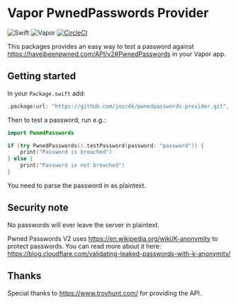 # Vapor PwnedPasswords Provider

![Swift](http://img.shields.io/badge/swift-4.1-brightgreen.svg)
![Vapor](http://img.shields.io/badge/vapor-3.0-brightgreen.svg)
[![CircleCI](https://circleci.com/gh/joscdk/pwnedpasswords-provider/tree/master.svg?style=svg)](https://circleci.com/gh/joscdk/pwnedpasswords-provider/tree/master)

This packages provides an easy way to test a password against https://haveibeenpwned.com/API/v2#PwnedPasswords in your Vapor app.

## Getting started

In your `Package.swift` add:

```swift
.package(url: "https://github.com/joscdk/pwnedpasswords-provider.git", .branch("master"))
```

Then to test a password, run e.g.:

```swift
import PwnedPasswords

if (try PwnedPasswords().testPassword(password: "password")) {
	print("Password is breached")
} else {
	print("Password is not breached")
}
```

You need to parse the password in as plaintext.

## Security note

No passwords will ever leave the server in plaintext.

Pwned Passwords V2 uses https://en.wikipedia.org/wiki/K-anonymity to protect passwords. You can read more about it here: https://blog.cloudflare.com/validating-leaked-passwords-with-k-anonymity/

## Thanks

Special thanks to https://www.troyhunt.com/ for providing the API.
